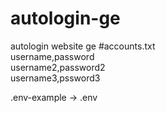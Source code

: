 # autologin-ge
 autologin website ge
#accounts.txt \
username,password \
username2,password2 \
username3,pssword3


.env-example -> .env
